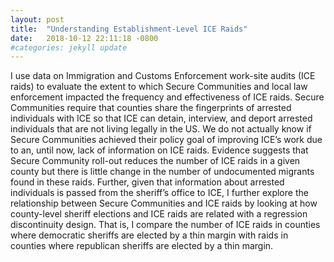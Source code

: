 ```yaml
---
layout: post
title:  "Understanding Establishment-Level ICE Raids"
date:   2018-10-12 22:11:18 -0800
#categories: jekyll update
---
```

I use data on Immigration and Customs Enforcement work-site audits (ICE raids) to evaluate the extent to which Secure Communities and local law enforcement impacted the frequency and effectiveness of ICE raids. Secure Communities require that counties share the fingerprints of arrested individuals with ICE so that ICE can detain, interview, and deport arrested individuals that are not living legally in the US. We do not actually know if Secure Communities achieved their policy goal of improving ICE’s work due to an, until now, lack of information on ICE raids. Evidence suggests that Secure Community roll-out reduces the number of ICE raids in a given county but there is little change in the number of undocumented migrants found in these raids. Further, given that information about arrested individuals is passed from the sheriff’s office to ICE, I further explore the relationship between Secure Communities and ICE raids by looking at how county-level sheriff elections and ICE raids are related with a regression discontinuity design. That is, I compare the number of ICE raids in counties where democratic sheriffs are elected by a thin margin with raids in counties where republican sheriffs are elected by a thin margin. 
